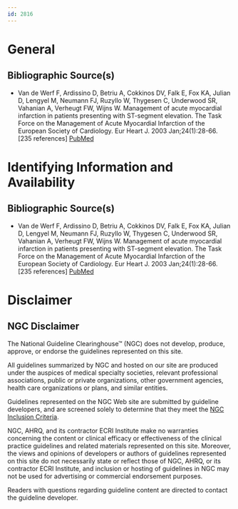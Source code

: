 ```yaml
---
id: 2816
---
```


# General

## Bibliographic Source(s)

- Van de Werf F, Ardissino D, Betriu A, Cokkinos DV, Falk E, Fox KA, Julian D, Lengyel M, Neumann FJ, Ruzyllo W, Thygesen C, Underwood SR, Vahanian A, Verheugt FW, Wijns W. Management of acute myocardial infarction in patients presenting with ST-segment elevation. The Task Force on the Management of Acute Myocardial Infarction of the European Society of Cardiology. Eur Heart J. 2003 Jan;24(1):28-66. [235 references] [ PubMed ](http://www.ncbi.nlm.nih.gov/entrez/query.fcgi?cmd=Retrieve&db=pubmed&dopt=Abstract&list_uids=12559937)

# Identifying Information and Availability

## Bibliographic Source(s)

- Van de Werf F, Ardissino D, Betriu A, Cokkinos DV, Falk E, Fox KA, Julian D, Lengyel M, Neumann FJ, Ruzyllo W, Thygesen C, Underwood SR, Vahanian A, Verheugt FW, Wijns W. Management of acute myocardial infarction in patients presenting with ST-segment elevation. The Task Force on the Management of Acute Myocardial Infarction of the European Society of Cardiology. Eur Heart J. 2003 Jan;24(1):28-66. [235 references] [ PubMed ](http://www.ncbi.nlm.nih.gov/entrez/query.fcgi?cmd=Retrieve&db=pubmed&dopt=Abstract&list_uids=12559937)

# Disclaimer

## NGC Disclaimer

The National Guideline Clearinghouse™ (NGC) does not develop, produce, approve, or endorse the guidelines represented on this site.

All guidelines summarized by NGC and hosted on our site are produced under the auspices of medical specialty societies, relevant professional associations, public or private organizations, other government agencies, health care organizations or plans, and similar entities.

Guidelines represented on the NGC Web site are submitted by guideline developers, and are screened solely to determine that they meet the [NGC Inclusion Criteria](/help-and-about/summaries/inclusion-criteria).

NGC, AHRQ, and its contractor ECRI Institute make no warranties concerning the content or clinical efficacy or effectiveness of the clinical practice guidelines and related materials represented on this site. Moreover, the views and opinions of developers or authors of guidelines represented on this site do not necessarily state or reflect those of NGC, AHRQ, or its contractor ECRI Institute, and inclusion or hosting of guidelines in NGC may not be used for advertising or commercial endorsement purposes.

Readers with questions regarding guideline content are directed to contact the guideline developer.

